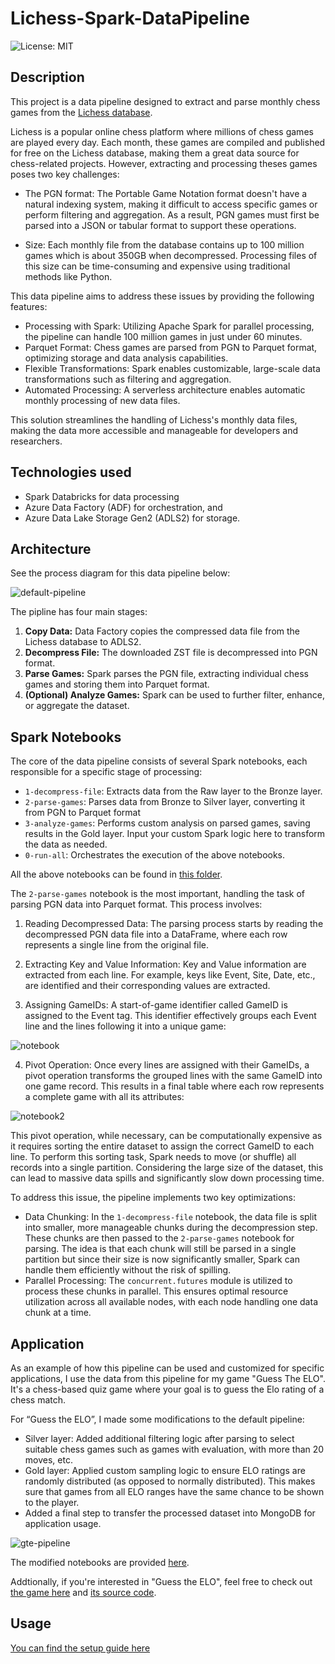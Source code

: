 # Lichess-Spark-DataPipeline

![License: MIT](https://img.shields.io/badge/License-MIT-yellow.svg)

## Description

This project is a data pipeline designed to extract and parse monthly chess games from the [Lichess database](https://database.lichess.org/).

Lichess is a popular online chess platform where millions of chess games are played every day. Each month, these games are compiled and published for free on the Lichess database, making them a great data source for chess-related projects. However, extracting and processing theses games poses two key challenges:

- The PGN format: The Portable Game Notation format doesn't have a natural indexing system, making it difficult to access specific games or perform filtering and aggregation. As a result, PGN games must first be parsed into a JSON or tabular format to support these operations.

- Size: Each monthly file from the database contains up to 100 million games which is about 350GB when decompressed. Processing files of this size can be time-consuming and expensive using traditional methods like Python.

This data pipeline aims to address these issues by providing the following features:

- Processing with Spark: Utilizing Apache Spark for parallel processing, the pipeline can handle 100 million games in just under 60 minutes.
- Parquet Format: Chess games are parsed from PGN to Parquet format, optimizing storage and data analysis capabilities.
- Flexible Transformations: Spark enables customizable, large-scale data transformations such as filtering and aggregation.
- Automated Processing: A serverless architecture enables automatic monthly processing of new data files.

This solution streamlines the handling of Lichess's monthly data files, making the data more accessible and manageable for developers and researchers.

## Technologies used

- Spark Databricks for data processing
- Azure Data Factory (ADF) for orchestration, and
- Azure Data Lake Storage Gen2 (ADLS2) for storage.

## Architecture

See the process diagram for this data pipeline below:

![default-pipeline](https://github.com/user-attachments/assets/890c6434-f44d-4acb-973b-e54a56bdf7b1)

The pipline has four main stages:

1. **Copy Data:** Data Factory copies the compressed data file from the Lichess database to ADLS2.
2. **Decompress File:** The downloaded ZST file is decompressed into PGN format.
3. **Parse Games:** Spark parses the PGN file, extracting individual chess games and storing them into Parquet format.
4. **(Optional) Analyze Games:** Spark can be used to further filter, enhance, or aggregate the dataset.

## Spark Notebooks

The core of the data pipeline consists of several Spark notebooks, each responsible for a specific stage of processing:

- `1-decompress-file`: Extracts data from the Raw layer to the Bronze layer.
- `2-parse-games`: Parses data from Bronze to Silver layer, converting it from PGN to Parquet format
- `3-analyze-games`: Performs custom analysis on parsed games, saving results in the Gold layer. Input your custom Spark logic here to transform the data as needed.
- `0-run-all`: Orchestrates the execution of the above notebooks.

All the above notebooks can be found in [this folder](https://github.com/hieuimba/Lichess-Spark-DataPipeline/tree/main/default-pipeline/databricks/notebooks).

The `2-parse-games` notebook is the most important, handling the task of parsing PGN data into Parquet format. This process involves:

1. Reading Decompressed Data: The parsing process starts by reading the decompressed PGN data file into a DataFrame, where each row represents a single line from the original file.

2. Extracting Key and Value Information: Key and Value information are extracted from each line. For example, keys like Event, Site, Date, etc., are identified and their corresponding values are extracted.

3. Assigning GameIDs: A start-of-game identifier called GameID is assigned to the Event tag. This identifier effectively groups each Event line and the lines following it into a unique game:

![notebook](https://github.com/user-attachments/assets/c354bf75-6790-401c-a67c-07c605677c41)

4. Pivot Operation: Once every lines are assigned with their GameIDs, a pivot operation transforms the grouped lines with the same GameID into one game record. This results in a final table where each row represents a complete game with all its attributes:

![notebook2](https://github.com/user-attachments/assets/38b7dfe2-7db9-44c3-b16d-4668341853db)

This pivot operation, while necessary, can be computationally expensive as it requires sorting the entire dataset to assign the correct GameID to each line. To perform this sorting task, Spark needs to move (or shuffle) all records into a single partition. Considering the large size of the dataset, this can lead to massive data spills and significantly slow down processing time.

To address this issue, the pipeline implements two key optimizations:

- Data Chunking: In the `1-decompress-file` notebook, the data file is split into smaller, more manageable chunks during the decompression step. These chunks are then passed to the `2-parse-games` notebook for parsing. The idea is that each chunk will still be parsed in a single partition but since their size is now significantly smaller, Spark can handle them efficiently without the risk of spilling.
- Parallel Processing: The `concurrent.futures` module is utilized to process these chunks in parallel. This ensures optimal resource utilization across all available nodes, with each node handling one data chunk at a time.

## Application

As an example of how this pipeline can be used and customized for specific applications, I use the data from this pipeline for my game "Guess The ELO". It's a chess-based quiz game where your goal is to guess the Elo rating of a chess match.

For “Guess the ELO”, I made some modifications to the default pipeline:

- Silver layer: Added additional filtering logic after parsing to select suitable chess games such as games with evaluation, with more than 20 moves, etc.
- Gold layer: Applied custom sampling logic to ensure ELO ratings are randomly distributed (as opposed to normally distributed). This makes sure that games from all ELO ranges have the same chance to be shown to the player.
- Added a final step to transfer the processed dataset into MongoDB for application usage.

![gte-pipeline](https://github.com/user-attachments/assets/c6b5b5eb-ffbb-4804-aa15-d9fcc69a0dce)

The modified notebooks are provided [here](https://github.com/hieuimba/Lichess-Spark-DataPipeline/tree/main/guess-the-elo-pipeline/databricks/notebooks).

Addtionally, if you're interested in "Guess the ELO", feel free to check out [the game here](https://hieuimba.itch.io/guess-the-elo) and [its source code](https://github.com/hieuimba/Guess-The-ELO).

## Usage

[You can find the setup guide here](https://github.com/hieuimba/Lichess-Spark-DataPipeline/blob/main/SETUP.md)
